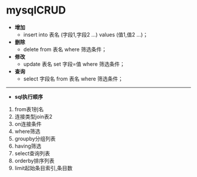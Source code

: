 # mysqlCRUD

- **增加**
  - insert into 表名 (字段1,字段2 ...) values (值1,值2 ...)；
- **删除**
  - delete from 表名 where 筛选条件；
- **修改**
  - update 表名 set 字段=值 where 筛选条件；
- **查询**
  - select 字段名 from 表名 where 筛选条件；
***
- **sql执行顺序**
1. from表1别名
2. 连接类型join表2
3. on连接条件
4. where筛选
5. groupby分组列表
6. having筛选
7. select查询列表
8. orderby排序列表
9. limit起始条目索引,条目数
